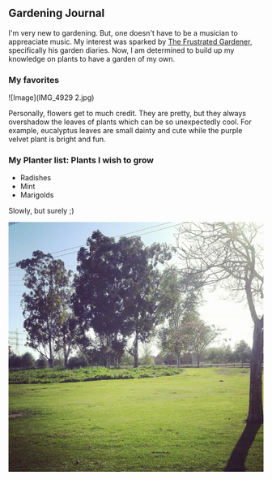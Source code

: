 ## Gardening Journal

I'm very new to gardening. But, one doesn't have to be a musician to appreaciate music. My interest was sparked by [The Frustrated Gardener,](https://frustratedgardener.com/) specifically his garden diaries. Now, I am determined to build up my knowledge on plants to have a garden of my own. 


### My favorites
![Image](IMG_4929 2.jpg) 

Personally, flowers get to much credit. They are pretty, but they always overshadow the leaves of plants which can be so unexpectedly cool. For example, eucalyptus leaves are small dainty and cute while the purple velvet plant is bright and fun. 


### My Planter list: Plants I wish to grow
- Radishes
- Mint
- Marigolds

Slowly, but surely ;)

![Image](IMG_4930.jpg)



